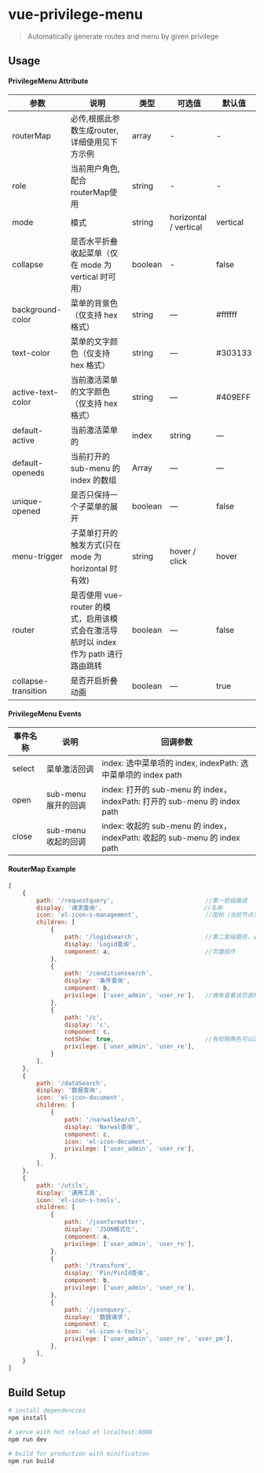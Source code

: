 # vue-privilege-menu

> Automatically generate routes and menu by given privilege

## Usage

#### PrivilegeMenu Attribute

参数 | 说明 | 类型 | 可选值 | 默认值
-----|-----|-----|------|------
routerMap|必传,根据此参数生成router,详细使用见下方示例|array|-|-
role|当前用户角色,配合routerMap使用|string|-|-
mode|模式|string|horizontal / vertical|vertical
collapse|是否水平折叠收起菜单（仅在 mode 为 vertical 时可用）|boolean|-|false
background-color|菜单的背景色（仅支持 hex 格式）|string|—|#ffffff
text-color|菜单的文字颜色（仅支持 hex 格式）|string|—|#303133
active-text-color|当前激活菜单的文字颜色（仅支持 hex 格式）|string|—|#409EFF
default-active|当前激活菜单的|index|string|—|—
default-openeds|当前打开的 sub-menu 的 index 的数组|Array|—|—
unique-opened|是否只保持一个子菜单的展开|boolean|—|false
menu-trigger|子菜单打开的触发方式(只在 mode 为 horizontal 时有效)|string|hover / click|hover
router|是否使用 vue-router 的模式，启用该模式会在激活导航时以 index 作为 path 进行路由跳转|boolean|—|false
collapse-transition|是否开启折叠动画|boolean|—|true


#### PrivilegeMenu Events

事件名称|说明|回调参数
-----|-----|------
select|菜单激活回调|index: 选中菜单项的 index, indexPath: 选中菜单项的 index path
open|sub-menu 展开的回调|index: 打开的 sub-menu 的 index， indexPath: 打开的 sub-menu 的 index path
close|sub-menu 收起的回调|index: 收起的 sub-menu 的 index， indexPath: 收起的 sub-menu 的 index path

#### RouterMap Example

``` js
[
    {
        path: '/requestquery',                          //第一层级路径
        display: '请求查询',                             //名称
        icon: 'el-icon-s-management',                   //图标（当前节点为最外层menu时渲染）
        children: [
            {
                path: '/logidsearch',                   //第二层级路径，此页面路径为/requestquery/logidsearch
                display: 'Logid查询',
                component: a,                           //页面组件
            },
            {
                path: '/conditionsearch',
                display: '条件查询',
                component: b,
                privilege: ['user_admin', 'user_re'],   //拥有查看该页面权限的角色，由role参数传入，有权限的角色可看到并访问此menu项（只在叶节点起作用）
            },
            {
                path: '/c',
                display: 'c',
                component: c,
                notShow: true,                          //有权限角色可以访问该页面，但menu中不展示
                privilege: ['user_admin', 'user_re'],
            }
        ],
    },
    {
        path: '/dataSearch',
        display: '数据查询',
        icon: 'el-icon-document',
        children: [
            {
                path: '/narwalSearch',
                display: 'Narwal查询',
                component: c,
                icon: 'el-icon-document',
                privilege: ['user_admin', 'user_re'],
            },
        ],
    },
    {
        path: '/utils',
        display: '通用工具',
        icon: 'el-icon-s-tools',
        children: [
            {
                path: '/jsonformatter',
                display: 'JSON格式化',
                component: a,
                privilege: ['user_admin', 'user_re'],
            },
            {
                path: '/transform',
                display: 'Pin/PinId查询',
                component: b,
                privilege: ['user_admin', 'user_re'],
            },
            {
                path: '/jsonquery',
                display: '数据请求',
                component: c,
                icon: 'el-icon-s-tools',
                privilege: ['user_admin', 'user_re', 'user_pm'],
            },
        ],
    }
]
```

## Build Setup

``` bash
# install dependencies
npm install

# serve with hot reload at localhost:8080
npm run dev

# build for production with minification
npm run build
```